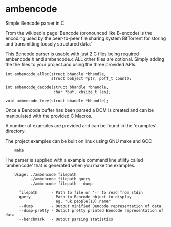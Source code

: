 # ambencode
Simple Bencode parser in C

From the wikipedia page 'Bencode (pronounced like B-encode) is the encoding used by the peer-to-peer file sharing system BitTorrent for storing and transmitting loosely structured data.'

This Bencode parser is usable with just 2 C files being required ambencode.h and ambencode.c ALL other files are optional. Simply adding the the files to your project and using the three provided APIs.

```
int ambencode_alloc(struct bhandle *bhandle, 
                    struct bobject *ptr, poff_t count);

int ambencode_decode(struct bhandle *bhandle, 
                     char *buf, xbsize_t len);
	
void ambencode_free(struct bhandle *bhandle);
```

Once a Bencode buffer has been parsed a DOM is created and can be
manipulated with the provided C Macros.

A number of examples are provided and can be found in the 'examples' 
directory.

The project examples can be built on linux using GNU make and GCC

```
    make
```

The parser is supplied with a example command line utility called
'ambencode' that is generated when you make the examples.

```
    Usage: ./ambencode filepath
           ./ambencode filepath query
           ./ambencode filepath --dump

      filepath      - Path to file or '-' to read from stdin
      query         - Path to Bencode object to display
       	              eg. "uk.people[10].name"
      --dump        - Output minified Bencode representation of data
      --dump-pretty - Output pretty printed Bencode representation of data
      --benchmark   - Output parsing statistics
```
